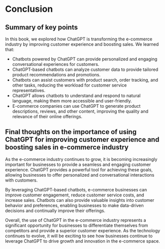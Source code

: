 # Conclusion

Summary of key points
---------------------

In this book, we explored how ChatGPT is transforming the e-commerce industry by improving customer experience and boosting sales. We learned that:

* Chatbots powered by ChatGPT can provide personalized and engaging conversational experiences for customers.
* ChatGPT-based chatbots can analyze customer data to provide tailored product recommendations and promotions.
* Chatbots can assist customers with product search, order tracking, and other tasks, reducing the workload for customer service representatives.
* ChatGPT allows chatbots to understand and respond to natural language, making them more accessible and user-friendly.
* E-commerce companies can use ChatGPT to generate product descriptions, reviews, and other content, improving the quality and relevance of their online offerings.

Final thoughts on the importance of using ChatGPT for improving customer experience and boosting sales in e-commerce industry
-----------------------------------------------------------------------------------------------------------------------------

As the e-commerce industry continues to grow, it is becoming increasingly important for businesses to provide a seamless and engaging customer experience. ChatGPT provides a powerful tool for achieving these goals, allowing businesses to offer personalized and conversational interactions with customers.

By leveraging ChatGPT-based chatbots, e-commerce businesses can improve customer engagement, reduce customer service costs, and increase sales. Chatbots can also provide valuable insights into customer behavior and preferences, enabling businesses to make data-driven decisions and continually improve their offerings.

Overall, the use of ChatGPT in the e-commerce industry represents a significant opportunity for businesses to differentiate themselves from competitors and provide a superior customer experience. As the technology continues to evolve, it will be exciting to see how businesses continue to leverage ChatGPT to drive growth and innovation in the e-commerce space.
